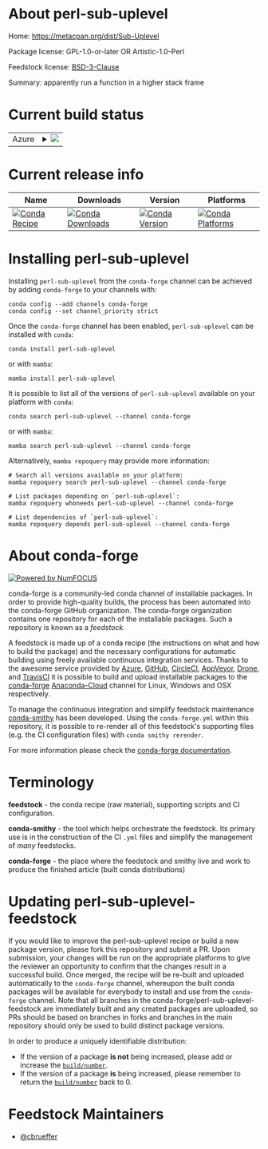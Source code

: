 About perl-sub-uplevel
======================

Home: https://metacpan.org/dist/Sub-Uplevel

Package license: GPL-1.0-or-later OR Artistic-1.0-Perl

Feedstock license: [BSD-3-Clause](https://github.com/conda-forge/perl-sub-uplevel-feedstock/blob/main/LICENSE.txt)

Summary: apparently run a function in a higher stack frame

Current build status
====================


<table>
    
  <tr>
    <td>Azure</td>
    <td>
      <details>
        <summary>
          <a href="https://dev.azure.com/conda-forge/feedstock-builds/_build/latest?definitionId=17012&branchName=main">
            <img src="https://dev.azure.com/conda-forge/feedstock-builds/_apis/build/status/perl-sub-uplevel-feedstock?branchName=main">
          </a>
        </summary>
        <table>
          <thead><tr><th>Variant</th><th>Status</th></tr></thead>
          <tbody><tr>
              <td>linux_64</td>
              <td>
                <a href="https://dev.azure.com/conda-forge/feedstock-builds/_build/latest?definitionId=17012&branchName=main">
                  <img src="https://dev.azure.com/conda-forge/feedstock-builds/_apis/build/status/perl-sub-uplevel-feedstock?branchName=main&jobName=linux&configuration=linux_64_" alt="variant">
                </a>
              </td>
            </tr><tr>
              <td>osx_64</td>
              <td>
                <a href="https://dev.azure.com/conda-forge/feedstock-builds/_build/latest?definitionId=17012&branchName=main">
                  <img src="https://dev.azure.com/conda-forge/feedstock-builds/_apis/build/status/perl-sub-uplevel-feedstock?branchName=main&jobName=osx&configuration=osx_64_" alt="variant">
                </a>
              </td>
            </tr>
          </tbody>
        </table>
      </details>
    </td>
  </tr>
</table>

Current release info
====================

| Name | Downloads | Version | Platforms |
| --- | --- | --- | --- |
| [![Conda Recipe](https://img.shields.io/badge/recipe-perl--sub--uplevel-green.svg)](https://anaconda.org/conda-forge/perl-sub-uplevel) | [![Conda Downloads](https://img.shields.io/conda/dn/conda-forge/perl-sub-uplevel.svg)](https://anaconda.org/conda-forge/perl-sub-uplevel) | [![Conda Version](https://img.shields.io/conda/vn/conda-forge/perl-sub-uplevel.svg)](https://anaconda.org/conda-forge/perl-sub-uplevel) | [![Conda Platforms](https://img.shields.io/conda/pn/conda-forge/perl-sub-uplevel.svg)](https://anaconda.org/conda-forge/perl-sub-uplevel) |

Installing perl-sub-uplevel
===========================

Installing `perl-sub-uplevel` from the `conda-forge` channel can be achieved by adding `conda-forge` to your channels with:

```
conda config --add channels conda-forge
conda config --set channel_priority strict
```

Once the `conda-forge` channel has been enabled, `perl-sub-uplevel` can be installed with `conda`:

```
conda install perl-sub-uplevel
```

or with `mamba`:

```
mamba install perl-sub-uplevel
```

It is possible to list all of the versions of `perl-sub-uplevel` available on your platform with `conda`:

```
conda search perl-sub-uplevel --channel conda-forge
```

or with `mamba`:

```
mamba search perl-sub-uplevel --channel conda-forge
```

Alternatively, `mamba repoquery` may provide more information:

```
# Search all versions available on your platform:
mamba repoquery search perl-sub-uplevel --channel conda-forge

# List packages depending on `perl-sub-uplevel`:
mamba repoquery whoneeds perl-sub-uplevel --channel conda-forge

# List dependencies of `perl-sub-uplevel`:
mamba repoquery depends perl-sub-uplevel --channel conda-forge
```


About conda-forge
=================

[![Powered by
NumFOCUS](https://img.shields.io/badge/powered%20by-NumFOCUS-orange.svg?style=flat&colorA=E1523D&colorB=007D8A)](https://numfocus.org)

conda-forge is a community-led conda channel of installable packages.
In order to provide high-quality builds, the process has been automated into the
conda-forge GitHub organization. The conda-forge organization contains one repository
for each of the installable packages. Such a repository is known as a *feedstock*.

A feedstock is made up of a conda recipe (the instructions on what and how to build
the package) and the necessary configurations for automatic building using freely
available continuous integration services. Thanks to the awesome service provided by
[Azure](https://azure.microsoft.com/en-us/services/devops/), [GitHub](https://github.com/),
[CircleCI](https://circleci.com/), [AppVeyor](https://www.appveyor.com/),
[Drone](https://cloud.drone.io/welcome), and [TravisCI](https://travis-ci.com/)
it is possible to build and upload installable packages to the
[conda-forge](https://anaconda.org/conda-forge) [Anaconda-Cloud](https://anaconda.org/)
channel for Linux, Windows and OSX respectively.

To manage the continuous integration and simplify feedstock maintenance
[conda-smithy](https://github.com/conda-forge/conda-smithy) has been developed.
Using the ``conda-forge.yml`` within this repository, it is possible to re-render all of
this feedstock's supporting files (e.g. the CI configuration files) with ``conda smithy rerender``.

For more information please check the [conda-forge documentation](https://conda-forge.org/docs/).

Terminology
===========

**feedstock** - the conda recipe (raw material), supporting scripts and CI configuration.

**conda-smithy** - the tool which helps orchestrate the feedstock.
                   Its primary use is in the construction of the CI ``.yml`` files
                   and simplify the management of *many* feedstocks.

**conda-forge** - the place where the feedstock and smithy live and work to
                  produce the finished article (built conda distributions)


Updating perl-sub-uplevel-feedstock
===================================

If you would like to improve the perl-sub-uplevel recipe or build a new
package version, please fork this repository and submit a PR. Upon submission,
your changes will be run on the appropriate platforms to give the reviewer an
opportunity to confirm that the changes result in a successful build. Once
merged, the recipe will be re-built and uploaded automatically to the
`conda-forge` channel, whereupon the built conda packages will be available for
everybody to install and use from the `conda-forge` channel.
Note that all branches in the conda-forge/perl-sub-uplevel-feedstock are
immediately built and any created packages are uploaded, so PRs should be based
on branches in forks and branches in the main repository should only be used to
build distinct package versions.

In order to produce a uniquely identifiable distribution:
 * If the version of a package **is not** being increased, please add or increase
   the [``build/number``](https://docs.conda.io/projects/conda-build/en/latest/resources/define-metadata.html#build-number-and-string).
 * If the version of a package **is** being increased, please remember to return
   the [``build/number``](https://docs.conda.io/projects/conda-build/en/latest/resources/define-metadata.html#build-number-and-string)
   back to 0.

Feedstock Maintainers
=====================

* [@cbrueffer](https://github.com/cbrueffer/)

